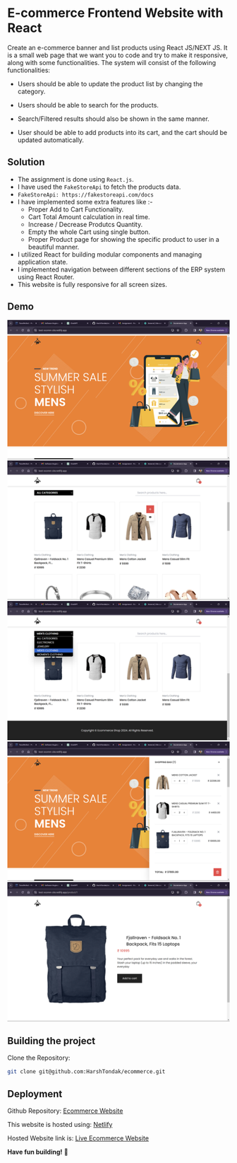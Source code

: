 # E-commerce Frontend Website with React

Create an e-commerce banner and list products using React JS/NEXT JS. It is a small web page that we want you to code and try to make it responsive, along with some functionalities. The system will consist of the following functionalities:

- Users should be able to update the product list by changing the category.

- Users should be able to search for the products.

- Search/Filtered results should also be shown in the same manner.

- User should be able to add products into its cart, and the cart should be updated automatically.

## Solution

- The assignment is done using `React.js`.
- I have used the `FakeStoreApi` to fetch the products data.
- `FakeStoreApi: https://fakestoreapi.com/docs`
- I have implemented some extra features like :-
  - Proper Add to Cart Functionality.
  - Cart Total Amount calculation in real time.
  - Increase / Decrease Produtcs Quantity.
  - Empty the whole Cart using single button.
  - Proper Product page for showing the specific product to user in a beautiful manner.
- I utilized React for building modular components and managing application state.
- I implemented navigation between different sections of the ERP system using React Router.
- This website is fully responsive for all screen sizes.

## Demo

![1st](src/img/1.png)
![2st](src/img/2.png)
![3st](src/img/3.png)
![4st](src/img/4.png)
![5st](src/img/5.png)

## Building the project

Clone the Repository:

```bash
git clone git@github.com:HarshTondak/ecommerce.git
```

## Deployment

Github Repository: [Ecommerce Website](https://github.com/HarshTondak/ecommerce)

This website is hosted using: [Netlify](https://www.netlify.com/)

Hosted Website link is: [Live Ecommerce Website](https://best-ecomm-site.netlify.app/)

**Have fun building!** 🚀
